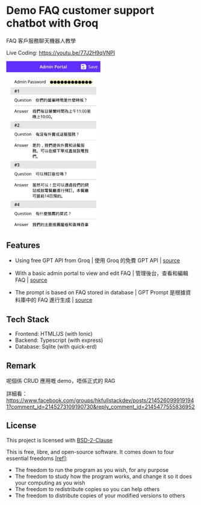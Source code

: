 # Demo FAQ customer support chatbot with Groq

FAQ 客戶服務聊天機器人教學

Live Coding: https://youtu.be/77J2H9qVNPI

<img src="./screenshot.jpg" width="250">

## Features

- Using free GPT API from Groq
  | 使用 Groq 的免費 GPT API | [source](./demo.ts)

- With a basic admin portal to view and edit FAQ
  | 管理後台，查看和編輯 FAQ | [source](./public/admin.html)

- The prompt is based on FAQ stored in database
  | GPT Prompt 是根據資料庫中的 FAQ 進行生成 | [source](./demo.ts)

## Tech Stack

- Frontend: HTML/JS (with Ionic)
- Backend: Typescript (with express)
- Database: Sqlite (with quick-erd)

## Remark

呢個係 CRUD 應用嘅 demo，唔係正式的 RAG

詳細看：https://www.facebook.com/groups/hkfullstackdev/posts/2145260999191941?comment_id=2145273109190730&reply_comment_id=2145477555836952

## License

This project is licensed with [BSD-2-Clause](./LICENSE)

This is free, libre, and open-source software. It comes down to four essential freedoms [[ref]](https://seirdy.one/2021/01/27/whatsapp-and-the-domestication-of-users.html#fnref:2):

- The freedom to run the program as you wish, for any purpose
- The freedom to study how the program works, and change it so it does your computing as you wish
- The freedom to redistribute copies so you can help others
- The freedom to distribute copies of your modified versions to others
